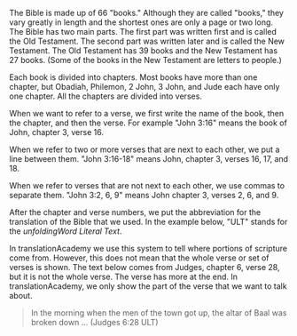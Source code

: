 
The Bible is made up of 66 "books." Although they are called "books," they vary greatly in length and the shortest ones are only a page or two long. The Bible has two main parts. The first part was written first and is called the Old Testament. The second part was written later and is called the New Testament. The Old Testament has 39 books and the New Testament has 27 books. (Some of the books in the New Testament are letters to people.)

Each book is divided into chapters. Most books have more than one chapter, but Obadiah, Philemon, 2 John, 3 John, and Jude each have only one chapter. All the chapters are divided into verses.

When we want to refer to a verse, we first write the name of the book, then the chapter, and then the verse. For example "John 3:16" means the book of John, chapter 3, verse 16.

When we refer to two or more verses that are next to each other, we put a line between them. "John 3:16-18" means John, chapter 3, verses 16, 17, and 18.

When we refer to verses that are not next to each other, we use commas to separate them. "John 3:2, 6, 9" means John chapter 3, verses 2, 6, and 9.

After the chapter and verse numbers, we put the abbreviation for the translation of the Bible that we used. In the example below, "ULT" stands for the *unfoldingWord Literal Text*.

In translationAcademy we use this system to tell where portions of scripture come from. However, this does not mean that the whole verse or set of verses is shown. The text below comes from Judges, chapter 6, verse 28, but it is not the whole verse. The verse has more at the end. In translationAcademy, we only show the part of the verse that we want to talk about.
>In the morning when the men of the town got up, the altar of Baal was broken down ... (Judges 6:28 ULT)